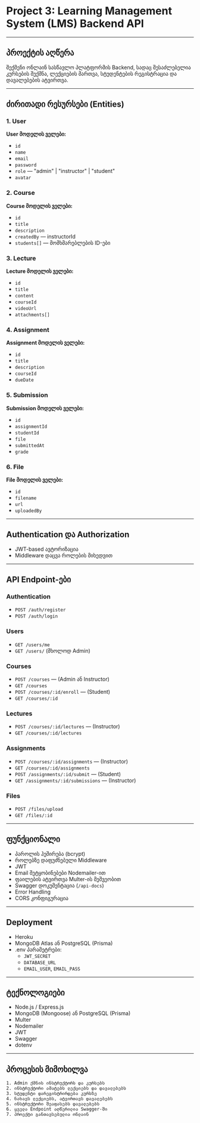 # Project 3: Learning Management System (LMS) Backend API

---

## პროექტის აღწერა

შექმენი ონლაინ სასწავლო პლატფორმის Backend, სადაც შესაძლებელია კურსების შექმნა, ლექციების მართვა, სტუდენტების რეგისტრაცია და დავალებების ატვირთვა.

---

## ძირითადი რესურსები (Entities)

### 1. User

**User მოდელის ველები:**

- `id`
- `name`
- `email`
- `password`
- `role` — "admin" | "instructor" | "student"
- `avatar`

### 2. Course

**Course მოდელის ველები:**

- `id`
- `title`
- `description`
- `createdBy` — instructorId
- `students[]` — მომხმარებლების ID-ები

### 3. Lecture

**Lecture მოდელის ველები:**

- `id`
- `title`
- `content`
- `courseId`
- `videoUrl`
- `attachments[]`

### 4. Assignment

**Assignment მოდელის ველები:**

- `id`
- `title`
- `description`
- `courseId`
- `dueDate`

### 5. Submission

**Submission მოდელის ველები:**

- `id`
- `assignmentId`
- `studentId`
- `file`
- `submittedAt`
- `grade`

### 6. File

**File მოდელის ველები:**

- `id`
- `filename`
- `url`
- `uploadedBy`

---

## Authentication და Authorization

- JWT-based ავტორიზაცია
- Middleware დაცვა როლების მიხედვით

---

## API Endpoint-ები

### Authentication

- `POST /auth/register`
- `POST /auth/login`

### Users

- `GET /users/me`
- `GET /users/` (მხოლოდ Admin)

### Courses

- `POST /courses` — (Admin ან Instructor)
- `GET /courses`
- `POST /courses/:id/enroll` — (Student)
- `GET /courses/:id`

### Lectures

- `POST /courses/:id/lectures` — (Instructor)
- `GET /courses/:id/lectures`

### Assignments

- `POST /courses/:id/assignments` — (Instructor)
- `GET /courses/:id/assignments`
- `POST /assignments/:id/submit` — (Student)
- `GET /assignments/:id/submissions` — (Instructor)

### Files

- `POST /files/upload`
- `GET /files/:id`

---

## ფუნქციონალი

- პაროლის ჰეშირება (bcrypt)
- როლებზე დაფუძნებული Middleware
- JWT
- Email შეტყობინებები Nodemailer-ით
- ფაილების ატვირთვა Multer-ის მეშვეობით
- Swagger დოკუმენტაცია (`/api-docs`)
- Error Handling
- CORS კონფიგურაცია

---

## Deployment

- Heroku
- MongoDB Atlas ან PostgreSQL (Prisma)
- .env პარამეტრები:
  - `JWT_SECRET`
  - `DATABASE_URL`
  - `EMAIL_USER`, `EMAIL_PASS`

---

## ტექნოლოგიები

- Node.js / Express.js
- MongoDB (Mongoose) ან PostgreSQL (Prisma)
- Multer
- Nodemailer
- JWT
- Swagger
- dotenv

---

## პროცესის მიმოხილვა

```
1. Admin ქმნის ინსტრუქტორს და კურსებს
2. ინსტრუქტორი ამატებს ლექციებს და დავალებებს
3. სტუდენტი დარეგისტრირდება კურსზე
4. ნახავს ლექციებს, ატვირთავს დავალებებს
5. ინსტრუქტორი შეაფასებს დავალებებს
6. ყველა Endpoint აღწერილია Swagger-ში
7. პროექტი განთავსებულია ონლაინ
```